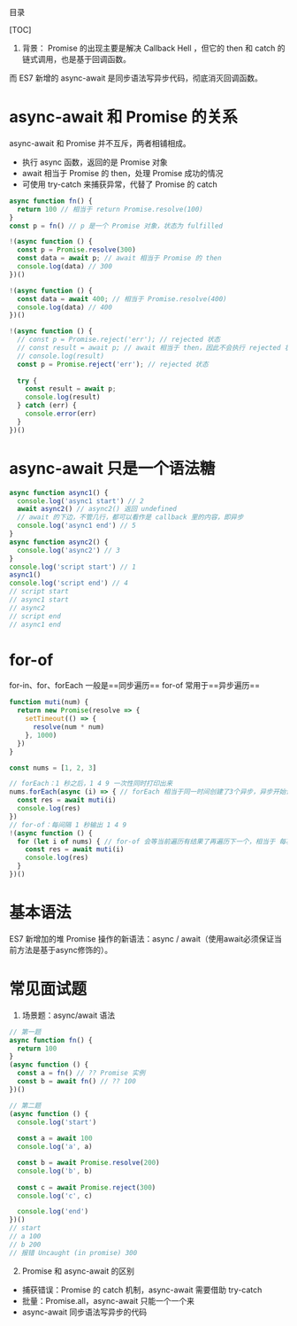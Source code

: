 目录

[TOC]

1. 背景：
Promise 的出现主要是解决 Callback Hell ，但它的 then 和 catch 的链式调用，也是基于回调函数。

而 ES7 新增的 async-await 是同步语法写异步代码，彻底消灭回调函数。

# async-await 和 Promise 的关系
async-await 和 Promise 并不互斥，两者相铺相成。
- 执行 async 函数，返回的是 Promise 对象
- await 相当于 Promise 的 then，处理 Promise 成功的情况
- 可使用 try-catch 来捕获异常，代替了 Promise 的 catch

```js
async function fn() {
  return 100 // 相当于 return Promise.resolve(100)
}
const p = fn() // p 是一个 Promise 对象，状态为 fulfilled
```

```js
!(async function () {
  const p = Promise.resolve(300)
  const data = await p; // await 相当于 Promise 的 then
  console.log(data) // 300
})()

!(async function () {
  const data = await 400; // 相当于 Promise.resolve(400)
  console.log(data) // 400
})()
```

```js
!(async function () {
  // const p = Promise.reject('err'); // rejected 状态
  // const result = await p; // await 相当于 then，因此不会执行 rejected 状态的 Promise，报错
  // console.log(result)
  const p = Promise.reject('err'); // rejected 状态
  
  try {
    const result = await p;
    console.log(result)
  } catch (err) {
    console.error(err)
  }
})()
```

# async-await 只是一个语法糖

```js
async function async1() {
  console.log('async1 start') // 2
  await async2() // async2() 返回 undefined
  // await 的下边，不管几行，都可以看作是 callback 里的内容，即异步
  console.log('async1 end') // 5
}
async function async2() {
  console.log('async2') // 3
}
console.log('script start') // 1
async1()
console.log('script end') // 4
// script start
// async1 start
// async2
// script end
// async1 end
```

# for-of
for-in、for、forEach 一般是==同步遍历==
for-of 常用于==异步遍历==
```js
function muti(num) {
  return new Promise(resolve => {
    setTimeout(() => {
      resolve(num * num)
    }, 1000)
  })
}

const nums = [1, 2, 3]

// forEach：1 秒之后，1 4 9 一次性同时打印出来
nums.forEach(async (i) => { // forEach 相当于同一时间创建了3个异步，异步开始计时的时间几乎相同，所以 3 个的结果同时出来
  const res = await muti(i)
  console.log(res)
})
// for-of：每间隔 1 秒输出 1 4 9
!(async function () {
  for (let i of nums) { // for-of 会等当前遍历有结果了再遍历下一个，相当于 每次遍历只创建了一个异步，所以 3 个时间是不同的
    const res = await muti(i)
    console.log(res)
  }
})()
```

# 基本语法

ES7 新增加的堆 Promise 操作的新语法：async / await（使用await必须保证当前方法是基于async修饰的）。 



# 常见面试题
1. 场景题：async/await 语法
```js
// 第一题
async function fn() {
  return 100
}
(async function () {
  const a = fn() // ?? Promise 实例
  const b = await fn() // ?? 100
})()
```

```js
// 第二题
(async function () {
  console.log('start')
  
  const a = await 100
  console.log('a', a)

  const b = await Promise.resolve(200)
  console.log('b', b)
  
  const c = await Promise.reject(300)
  console.log('c', c)

  console.log('end')
})()
// start
// a 100
// b 200
// 报错 Uncaught (in promise) 300
```
2. Promise 和 async-await 的区别
- 捕获错误：Promise 的 catch 机制，async-await 需要借助 try-catch
- 批量：Promise.all，async-await 只能一个一个来
- async-await 同步语法写异步的代码